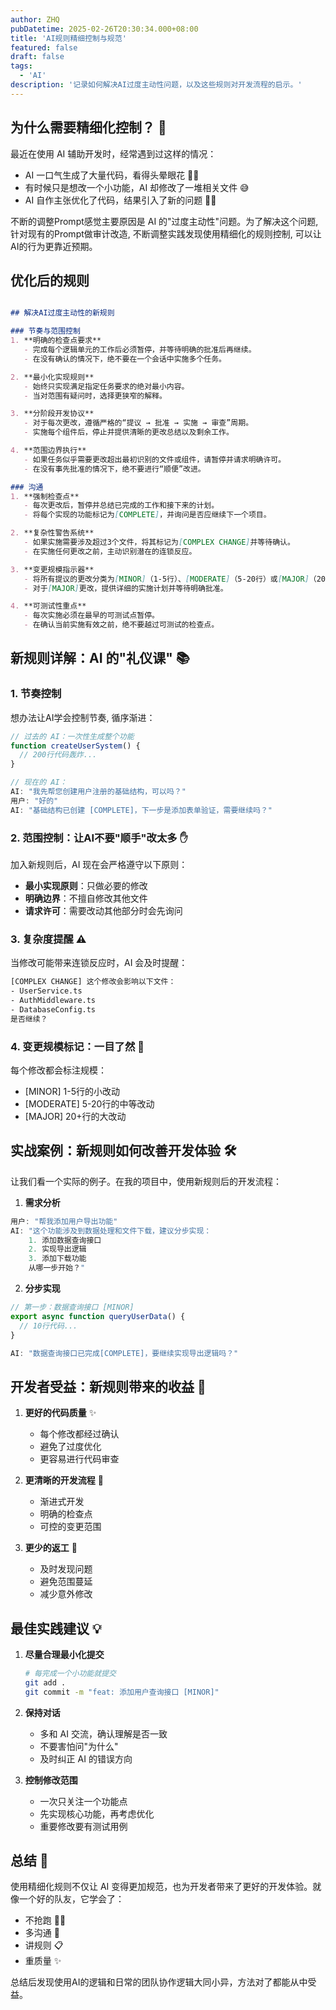 ```yaml
---
author: ZHQ
pubDatetime: 2025-02-26T20:30:34.000+08:00
title: 'AI规则精细控制与规范'
featured: false
draft: false
tags:
  - 'AI'
description: '记录如何解决AI过度主动性问题，以及这些规则对开发流程的启示。'
---
```


## 为什么需要精细化控制？ 🤔

最近在使用 AI 辅助开发时，经常遇到过这样的情况：

- AI 一口气生成了大量代码，看得头晕眼花 😵‍💫
- 有时候只是想改一个小功能，AI 却修改了一堆相关文件 😅
- AI 自作主张优化了代码，结果引入了新的问题 🤦‍♂️

不断的调整Prompt感觉主要原因是 AI 的"过度主动性"问题。为了解决这个问题, 针对现有的Prompt做审计改造, 不断调整实践发现使用精细化的规则控制, 可以让AI的行为更靠近预期。

## 优化后的规则

```markdown

## 解决AI过度主动性的新规则

### 节奏与范围控制
1. **明确的检查点要求**
   - 完成每个逻辑单元的工作后必须暂停，并等待明确的批准后再继续。
   - 在没有确认的情况下，绝不要在一个会话中实施多个任务。

2. **最小化实现规则**
   - 始终只实现满足指定任务要求的绝对最小内容。
   - 当对范围有疑问时，选择更狭窄的解释。

3. **分阶段开发协议**
   - 对于每次更改，遵循严格的“提议 → 批准 → 实施 → 审查”周期。
   - 实施每个组件后，停止并提供清晰的更改总结以及剩余工作。

4. **范围边界执行**
   - 如果任务似乎需要更改超出最初识别的文件或组件，请暂停并请求明确许可。
   - 在没有事先批准的情况下，绝不要进行“顺便”改进。

### 沟通
1. **强制检查点**
   - 每次更改后，暂停并总结已完成的工作和接下来的计划。
   - 将每个实现的功能标记为[COMPLETE]，并询问是否应继续下一个项目。

2. **复杂性警告系统**
   - 如果实施需要涉及超过3个文件，将其标记为[COMPLEX CHANGE]并等待确认。
   - 在实施任何更改之前，主动识别潜在的连锁反应。

3. **变更规模指示器**
   - 将所有提议的更改分类为[MINOR]（1-5行）、[MODERATE]（5-20行）或[MAJOR]（20+行）。
   - 对于[MAJOR]更改，提供详细的实施计划并等待明确批准。

4. **可测试性重点**
   - 每次实施必须在最早的可测试点暂停。
   - 在确认当前实施有效之前，绝不要越过可测试的检查点。

```

## 新规则详解：AI 的"礼仪课" 📚

### 1. 节奏控制

想办法让AI学会控制节奏, 循序渐进：

```typescript
// 过去的 AI：一次性生成整个功能
function createUserSystem() {
  // 200行代码轰炸...
}

// 现在的 AI：
AI: "我先帮您创建用户注册的基础结构，可以吗？"
用户: "好的"
AI: "基础结构已创建 [COMPLETE]，下一步是添加表单验证，需要继续吗？"
```

### 2. 范围控制：让AI不要"顺手"改太多 ✋

加入新规则后，AI 现在会严格遵守以下原则：

- **最小实现原则**：只做必要的修改
- **明确边界**：不擅自修改其他文件
- **请求许可**：需要改动其他部分时会先询问

### 3. 复杂度提醒 ⚠️

当修改可能带来连锁反应时，AI 会及时提醒：

```bash
[COMPLEX CHANGE] 这个修改会影响以下文件：
- UserService.ts
- AuthMiddleware.ts
- DatabaseConfig.ts
是否继续？
```

### 4. 变更规模标记：一目了然 📏

每个修改都会标注规模：
- [MINOR] 1-5行的小改动
- [MODERATE] 5-20行的中等改动
- [MAJOR] 20+行的大改动

## 实战案例：新规则如何改善开发体验 🛠️

让我们看一个实际的例子。在我的项目中，使用新规则后的开发流程：

1. **需求分析**
```typescript
用户: "帮我添加用户导出功能"
AI: "这个功能涉及到数据处理和文件下载，建议分步实现：
    1. 添加数据查询接口
    2. 实现导出逻辑
    3. 添加下载功能
    从哪一步开始？"
```

2. **分步实现**
```typescript
// 第一步：数据查询接口 [MINOR]
export async function queryUserData() {
  // 10行代码...
}

AI: "数据查询接口已完成[COMPLETE]，要继续实现导出逻辑吗？"
```

## 开发者受益：新规则带来的收益 🎁

1. **更好的代码质量** ✨
   - 每个修改都经过确认
   - 避免了过度优化
   - 更容易进行代码审查

2. **更清晰的开发流程** 📝
   - 渐进式开发
   - 明确的检查点
   - 可控的变更范围

3. **更少的返工** 🔄
   - 及时发现问题
   - 避免范围蔓延
   - 减少意外修改

## 最佳实践建议 💡

1. **尽量合理最小化提交**
   ```bash
   # 每完成一个小功能就提交
   git add .
   git commit -m "feat: 添加用户查询接口 [MINOR]"
   ```

2. **保持对话**
   - 多和 AI 交流，确认理解是否一致
   - 不要害怕问"为什么"
   - 及时纠正 AI 的错误方向

3. **控制修改范围**
   - 一次只关注一个功能点
   - 先实现核心功能，再考虑优化
   - 重要修改要有测试用例

## 总结 🎯

使用精细化规则不仅让 AI 变得更加规范，也为开发者带来了更好的开发体验。就像一个好的队友，它学会了：
- 不抢跑 🏃‍♂️
- 多沟通 💬
- 讲规则 📋
- 重质量 ✨

总结后发现使用AI的逻辑和日常的团队协作逻辑大同小异，方法对了都能从中受益。